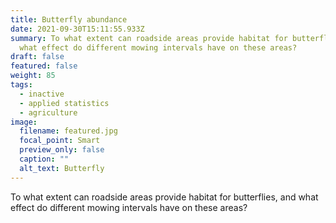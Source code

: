 ```yaml
---
title: Butterfly abundance
date: 2021-09-30T15:11:55.933Z
summary: To what extent can roadside areas provide habitat for butterflies, and
  what effect do different mowing intervals have on these areas?
draft: false
featured: false
weight: 85
tags:
  - inactive
  - applied statistics
  - agriculture
image:
  filename: featured.jpg
  focal_point: Smart
  preview_only: false
  caption: ""
  alt_text: Butterfly
---
```

To what extent can roadside areas provide habitat for butterflies, and what effect do different mowing intervals have on these areas?